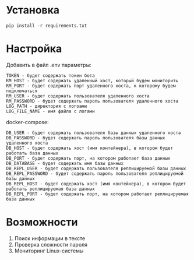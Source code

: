 # Установка

```
pip install -r requirements.txt
```

# Настройка 

Добавить в файл .env параметры:
```
TOKEN - будет содержать токен бота
RM_HOST - будет содержать удаленный хост, который будем мониторить
RM_PORT - будет содержать порт удаленного хоста, к которому будем подключаться
RM_USER - будет содержать пользователя удаленного хоста
RM_PASSWORD - будет содержать пароль пользователя удаленного хоста
LOG_PATH - директория с логоами
LOG_FILE_NAME - имя файла с логами
```

docker-compose:
```
DB_USER - будет содержать пользователя базы данных удаленного хоста
DB_PASSWORD - будет содержать пароль пользователя базы данных удаленного хоста
DB_HOST - будет содержать хост (имя контейнера), в котором будет работать база данных
DB_PORT - будет содержать порт, на котором работает база данных
DB_DATABASE - будет содержать имя базы данных
DB_REPL_USER - будет содержать пользователя реплицируемой базы данных
DB_REPL_PASSWORD - будет содержать пароль пользователя реплицируемой базы данных
DB_REPL_HOST - будет содержать хост (имя контейнера), в котором будет работать реплицируемая база данных
DB_REPL_PORT - будет содержать порт, на котором работает реплицируемая база данных
```

# Возможности

1. Поиск информации в тексте
2. Проверка сложности пароля
3. Мониторинг Linux-системы
